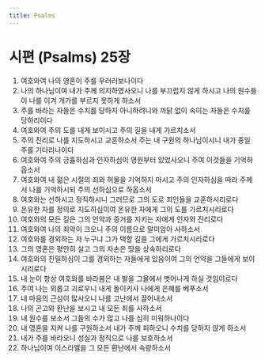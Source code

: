 ```yaml
---
title: Psalms
---
```


# 시편 (Psalms) 25장
1. 여호와여 나의 영혼이 주를 우러러보나이다
1. 나의 하나님이여 내가 주께 의지하였사오니 나를 부끄럽지 않게 하시고 나의 원수들이 나를 이겨 개가를 부르지 못하게 하소서
1. 주를 바라는 자들은 수치를 당하지 아니하려니와 까닭 없이 속이는 자들은 수치를 당하리이다
1. 여호와여 주의 도를 내게 보이시고 주의 길을 내게 가르치소서
1. 주의 진리로 나를 지도하시고 교훈하소서 주는 내 구원의 하나님이시니 내가 종일 주를 기다리나이다
1. 여호와여 주의 긍휼하심과 인자하심이 영원부터 있었사오니 주여 이것들을 기억하옵소서
1. 여호와여 내 젊은 시절의 죄와 허물을 기억하지 마시고 주의 인자하심을 따라 주께서 나를 기억하시되 주의 선하심으로 하옵소서
1. 여호와는 선하시고 정직하시니 그러므로 그의 도로 죄인들을 교훈하시리로다
1. 온유한 자를 정의로 지도하심이여 온유한 자에게 그의 도를 가르치시리로다
1. 여호와의 모든 길은 그의 언약과 증거를 지키는 자에게 인자와 진리로다
1. 여호와여 나의 죄악이 크오니 주의 이름으로 말미암아 사하소서
1. 여호와를 경외하는 자 누구냐 그가 택할 길을 그에게 가르치시리로다
1. 그의 영혼은 평안히 살고 그의 자손은 땅을 상속하리로다
1. 여호와의 친밀하심이 그를 경외하는 자들에게 있음이여 그의 언약을 그들에게 보이시리로다
1. 내 눈이 항상 여호와를 바라봄은 내 발을 그물에서 벗어나게 하실 것임이로다
1. 주여 나는 외롭고 괴로우니 내게 돌이키사 나에게 은혜를 베푸소서
1. 내 마음의 근심이 많사오니 나를 고난에서 끌어내소서
1. 나의 곤고와 환난을 보시고 내 모든 죄를 사하소서
1. 내 원수를 보소서 그들의 수가 많고 나를 심히 미워하나이다
1. 내 영혼을 지켜 나를 구원하소서 내가 주께 피하오니 수치를 당하지 않게 하소서
1. 내가 주를 바라오니 성실과 정직으로 나를 보호하소서
1. 하나님이여 이스라엘을 그 모든 환난에서 속량하소서